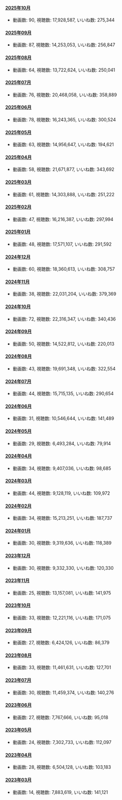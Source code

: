 #### [2025年10月](videos/202510 "wikilink")

-   動画数: 90, 視聴数: 17,928,587, いいね数: 275,344

#### [2025年09月](videos/202509 "wikilink")

-   動画数: 87, 視聴数: 14,253,053, いいね数: 256,847

#### [2025年08月](videos/202508 "wikilink")

-   動画数: 64, 視聴数: 13,722,624, いいね数: 250,041

#### [2025年07月](videos/202507 "wikilink")

-   動画数: 76, 視聴数: 20,468,058, いいね数: 358,889

#### [2025年06月](videos/202506 "wikilink")

-   動画数: 78, 視聴数: 16,243,365, いいね数: 300,524

#### [2025年05月](videos/202505 "wikilink")

-   動画数: 63, 視聴数: 14,956,647, いいね数: 194,621

#### [2025年04月](videos/202504 "wikilink")

-   動画数: 58, 視聴数: 21,671,877, いいね数: 343,692

#### [2025年03月](videos/202503 "wikilink")

-   動画数: 61, 視聴数: 14,303,888, いいね数: 251,222

#### [2025年02月](videos/202502 "wikilink")

-   動画数: 47, 視聴数: 16,216,387, いいね数: 297,994

#### [2025年01月](videos/202501 "wikilink")

-   動画数: 48, 視聴数: 17,571,107, いいね数: 291,592

#### [2024年12月](videos/202412 "wikilink")

-   動画数: 60, 視聴数: 18,360,613, いいね数: 308,757

#### [2024年11月](videos/202411 "wikilink")

-   動画数: 38, 視聴数: 22,031,204, いいね数: 379,369

#### [2024年10月](videos/202410 "wikilink")

-   動画数: 72, 視聴数: 22,316,347, いいね数: 340,436

#### [2024年09月](videos/202409 "wikilink")

-   動画数: 50, 視聴数: 14,522,812, いいね数: 220,013

#### [2024年08月](videos/202408 "wikilink")

-   動画数: 43, 視聴数: 19,691,348, いいね数: 322,554

#### [2024年07月](videos/202407 "wikilink")

-   動画数: 44, 視聴数: 15,715,135, いいね数: 290,654

#### [2024年06月](videos/202406 "wikilink")

-   動画数: 31, 視聴数: 10,546,644, いいね数: 141,489

#### [2024年05月](videos/202405 "wikilink")

-   動画数: 29, 視聴数: 6,493,284, いいね数: 79,914

#### [2024年04月](videos/202404 "wikilink")

-   動画数: 34, 視聴数: 9,407,036, いいね数: 98,685

#### [2024年03月](videos/202403 "wikilink")

-   動画数: 44, 視聴数: 9,128,119, いいね数: 109,972

#### [2024年02月](videos/202402 "wikilink")

-   動画数: 34, 視聴数: 15,213,251, いいね数: 187,737

#### [2024年01月](videos/202401 "wikilink")

-   動画数: 30, 視聴数: 9,319,636, いいね数: 118,389

#### [2023年12月](videos/202312 "wikilink")

-   動画数: 30, 視聴数: 9,332,330, いいね数: 120,330

#### [2023年11月](videos/202311 "wikilink")

-   動画数: 25, 視聴数: 13,157,081, いいね数: 141,975

#### [2023年10月](videos/202310 "wikilink")

-   動画数: 33, 視聴数: 12,221,116, いいね数: 171,075

#### [2023年09月](videos/202309 "wikilink")

-   動画数: 27, 視聴数: 6,424,126, いいね数: 86,379

#### [2023年08月](videos/202308 "wikilink")

-   動画数: 33, 視聴数: 11,461,631, いいね数: 127,701

#### [2023年07月](videos/202307 "wikilink")

-   動画数: 30, 視聴数: 11,459,374, いいね数: 140,276

#### [2023年06月](videos/202306 "wikilink")

-   動画数: 27, 視聴数: 7,767,666, いいね数: 95,018

#### [2023年05月](videos/202305 "wikilink")

-   動画数: 24, 視聴数: 7,302,733, いいね数: 112,097

#### [2023年04月](videos/202304 "wikilink")

-   動画数: 28, 視聴数: 6,504,128, いいね数: 103,183

#### [2023年03月](videos/202303 "wikilink")

-   動画数: 14, 視聴数: 7,883,619, いいね数: 141,121

